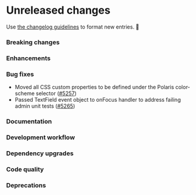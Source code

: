 # Unreleased changes

Use [the changelog guidelines](/documentation/Versioning%20and%20changelog.md) to format new entries. 💜

### Breaking changes

### Enhancements

### Bug fixes

- Moved all CSS custom properties to be defined under the Polaris color-scheme selector ([#5257](https://github.com/Shopify/polaris-react/pull/5257))
- Passed TextField event object to onFocus handler to address failing admin unit tests ([#5265](https://github.com/Shopify/polaris-react/pull/5265))

### Documentation

### Development workflow

### Dependency upgrades

### Code quality

### Deprecations
